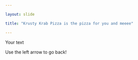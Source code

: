 ```yaml
---

layout: slide

title: "Krusty Krab Pizza is the pizza for you and meeee"

---
```


Your text

Use the left arrow to go back!

